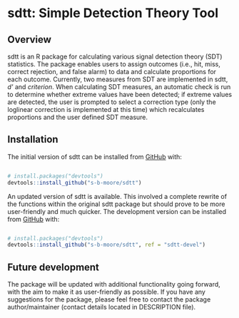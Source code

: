 # sdtt: Simple Detection Theory Tool

## Overview
sdtt is an R package for calculating various signal detection theory (SDT) statistics. The package enables users to assign outcomes (i.e., hit, miss, correct rejection, and false alarm) to data and calculate proportions for each outcome. Currently, two measures from SDT are implemented in sdtt, *d'* and *criterion*. When calculating SDT measures, an automatic check is run to determine whether extreme values have been detected; if extreme values are detected, the user is prompted to select a correction type (only the loglinear correction is implemented at this time) which recalculates proportions and the user defined SDT measure.

## Installation
The initial version of sdtt can be installed from [GitHub](github.com) with:

``` r

# install.packages("devtools")
devtools::install_github("s-b-moore/sdtt")
```

An updated version of sdtt is available. This involved a complete rewrite of the functions within the original sdtt package but should prove to be more user-friendly and much quicker. The development version can be installed from [GitHub](github.com) with:

``` r

# install.packages("devtools")
devtools::install_github("s-b-moore/sdtt", ref = "sdtt-devel")
```

## Future development
The package will be updated with additional functionality going forward, with the aim to make it as user-friendly as possible. If you have any suggestions for the package, please feel free to contact the package author/maintainer (contact details located in DESCRIPTION file).
